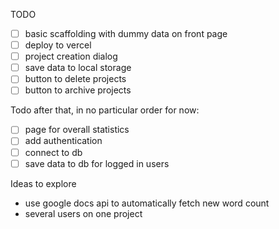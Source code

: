 TODO

- [ ] basic scaffolding with dummy data on front page
- [ ] deploy to vercel
- [ ] project creation dialog
- [ ] save data to local storage
- [ ] button to delete projects
- [ ] button to archive projects

Todo after that, in no particular order for now:

- [ ] page for overall statistics
- [ ] add authentication
- [ ] connect to db
- [ ] save data to db for logged in users

Ideas to explore

- use google docs api to automatically fetch new word count
- several users on one project

